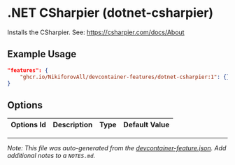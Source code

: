 
# .NET CSharpier (dotnet-csharpier)

Installs the CSharpier. See: https://csharpier.com/docs/About

## Example Usage

```json
"features": {
    "ghcr.io/NikiforovAll/devcontainer-features/dotnet-csharpier:1": {}
}
```

## Options

| Options Id | Description | Type | Default Value |
|-----|-----|-----|-----|




---

_Note: This file was auto-generated from the [devcontainer-feature.json](https://github.com/NikiforovAll/devcontainer-features/blob/main/src/dotnet-csharpier/devcontainer-feature.json).  Add additional notes to a `NOTES.md`._
